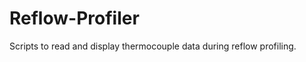 Reflow-Profiler
===============

Scripts to read and display thermocouple data during reflow profiling.
